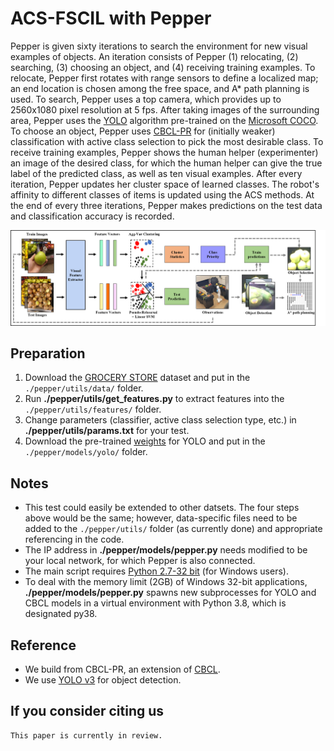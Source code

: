 # ACS-FSCIL with Pepper
Pepper is given sixty iterations to search the environment for new visual examples of objects. An iteration consists of Pepper (1) relocating, (2) searching, (3) choosing an object, and (4) receiving training examples. To relocate, Pepper first rotates with range sensors to define a localized map; an end location is chosen among the free space, and A* path planning is used. To search, Pepper uses a top camera, which provides up to 2560x1080 pixel resolution at 5 fps. After taking images of the surrounding area, Pepper uses the [YOLO](https://pjreddie.com/darknet/yolo/) algorithm pre-trained on the [Microsoft COCO](https://cocodataset.org/#home). To choose an object, Pepper uses [CBCL-PR](https://github.com/aliayub7/CBCL) for (initially weaker) classification with active class selection to pick the most desirable class. To receive training examples, Pepper shows the human helper (experimenter) an image of the desired class, for which the human helper can give the true label of the predicted class, as well as ten visual examples. After every iteration, Pepper updates her cluster space of learned classes. The robot's affinity to different classes of items is updated using the ACS methods. At the end of every three iterations, Pepper makes predictions on the test data and classification accuracy is recorded.

<img src="https://github.com/chrismcclurg/FSCIL-ACS/blob/main/img/pepper_flowchart.png"> 

## Preparation
1. Download the [GROCERY STORE](https://github.com/marcusklasson/GroceryStoreDataset) dataset and put in the `./pepper/utils/data/` folder.
2. Run **./pepper/utils/get_features.py** to extract features into the `./pepper/utils/features/` folder.
3. Change parameters (classifier, active class selection type, etc.) in **./pepper/utils/params.txt** for your test.
4. Download the pre-trained [weights](https://pjreddie.com/media/files/yolov3.weights) for YOLO and put in the `./pepper/models/yolo/` folder.

## Notes
+ This test could easily be extended to other datsets. The four steps above would be the same; however, data-specific files need to be added to the `./pepper/utils/` folder (as currently done) and appropriate referencing in the code. 
+ The IP address in **./pepper/models/pepper.py** needs modified to be your local network, for which Pepper is also connected.
+ The main script requires [Python 2.7-32 bit](https://www.python.org/downloads/) (for Windows users). 
+ To deal with the memory limit (2GB) of Windows 32-bit applications, **./pepper/models/pepper.py** spawns new subprocesses for YOLO and CBCL models in a virtual environment with Python 3.8, which is designated py38.

## Reference
+ We build from CBCL-PR, an extension of [CBCL](https://github.com/aliayub7/CBCL).
+ We use [YOLO v3](https://github.com/arunponnusamy/object-detection-opencv) for object detection.

## If you consider citing us
```
This paper is currently in review. 
```
